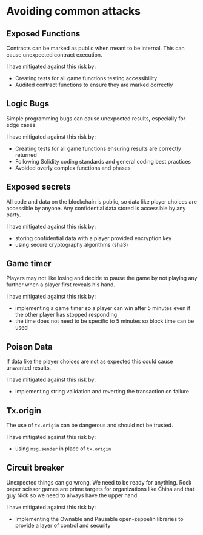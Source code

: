 # Avoiding common attacks

## Exposed Functions

Contracts can be marked as public when meant to be internal. This can cause unexpected contract execution.

I have mitigated against this risk by:

- Creating tests for all game functions testing accessibility
- Audited contract functions to ensure they are marked correctly

## Logic Bugs

Simple programming bugs can cause unexpected results, especially for edge cases.

I have mitigated against this risk by:

- Creating tests for all game functions ensuring results are correctly returned
- Following Solidity coding standards and general coding best practices
- Avoided overly complex functions and phases

## Exposed secrets

All code and data on the blockchain is public, so data like player choices are accessible by anyone. Any confidential data stored is accessible by any party.

I have mitigated against this risk by:

- storing confidential data with a player provided encryption key
- using secure cryptography algorithms (sha3)

## Game timer

Players may not like losing and decide to pause the game by not playing any further when a player first reveals his hand.

I have mitigated against this risk by:

- implementing a game timer so a player can win after 5 minutes even if the other player has stopped responding
- the time does not need to be specific to 5 minutes so block time can be used

## Poison Data

If data like the player choices are not as expected this could cause unwanted results.

I have mitigated against this risk by:

- implementing string validation and reverting the transaction on failure

## Tx.origin

The use of `tx.origin` can be dangerous and should not be trusted.

I have mitigated against this risk by:

- using `msg.sender` in place of `tx.origin`

## Circuit breaker

Unexpected things can go wrong. We need to be ready for anything. Rock paper scissor games are prime targets for organizations like China and that guy Nick so we need to always have the upper hand.

I have mitigated against this risk by:

- Implementing the Ownable and Pausable open-zeppelin libraries to provide a layer of control and security